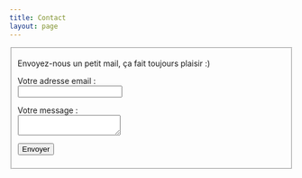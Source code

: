 ```yaml
---
title: Contact
layout: page
---
```


<fieldset>
  <p>Envoyez-nous un petit mail, ça fait toujours plaisir :)</p>
  <form action="//formspree.io/contact@sudweb.fr" method="POST">
    <p><label for="_replyto">Votre adresse email :</label><br>
      <input type="email" name="_replyto">
    </p>
    <p><label for="message">Votre message :</label><br>
      <textarea id="message"></textarea></p>
    <p><input class="button" type="submit" value="Envoyer"></p>
  </form>
</fieldset>
